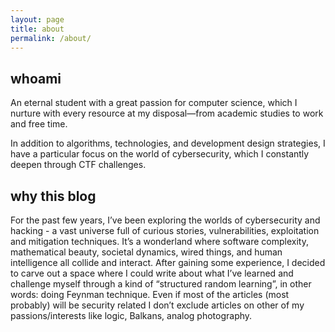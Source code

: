```yaml
---
layout: page
title: about
permalink: /about/
---
```


## whoami
An eternal student with a great passion for computer science, which I nurture with every resource at my disposal—from academic studies to work and free time.  

In addition to algorithms, technologies, and development design strategies, I have a particular focus on the world of cybersecurity, which I constantly deepen through CTF challenges.

## why this blog
For the past few years, I’ve been exploring the worlds of cybersecurity and hacking - a vast universe full of curious stories, vulnerabilities, exploitation and mitigation techniques.
It’s a wonderland where software complexity, mathematical beauty, societal dynamics, wired things, and human intelligence all collide and interact.
After gaining some experience, I decided to carve out a space where I could write about what I’ve learned and challenge myself through a kind of “structured random learning”, in other words: doing Feynman technique.
Even if most of the articles (most probably) will be security related I don’t exclude articles on other of my passions/interests like logic, Balkans, analog photography.
